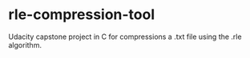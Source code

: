 # rle-compression-tool
Udacity capstone project in C for compressions a .txt file using the .rle algorithm.
